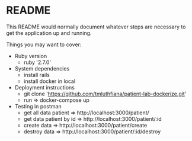 # README

This README would normally document whatever steps are necessary to get the
application up and running.

Things you may want to cover:

* Ruby version 
  - ruby '2.7.0'
* System dependencies
  - install rails
  - install docker in local
* Deployment instructions
  - git clone 'https://github.com/tmluthfiana/patient-lab-dockerize.git'
  - run => docker-compose up
* Testing in postman
  - get all data patient => http://localhost:3000/patient/
  - get data patient by id => http://localhost:3000/patient/:id
  - create data => http://localhost:3000/patient/create
  - destroy data => http://localhost:3000/patient/:id/destroy

